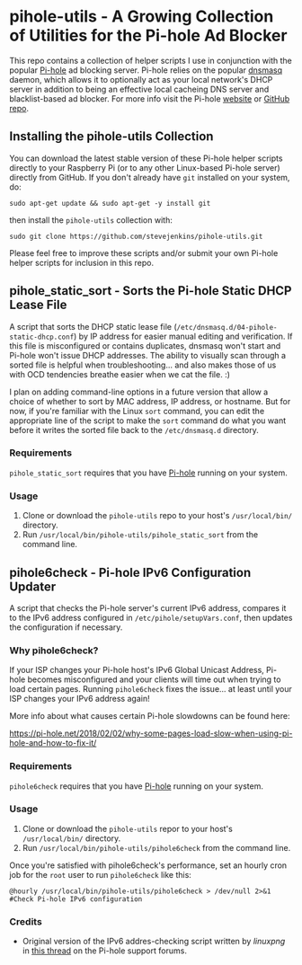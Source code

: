 # pihole-utils - A Growing Collection of Utilities for the Pi-hole Ad Blocker
This repo contains a collection of helper scripts I use in conjunction with the popular [Pi-hole](https://pi-hole.net/) ad blocking server. Pi-hole relies on the popular [dnsmasq](http://www.thekelleys.org.uk/dnsmasq/doc.html) daemon, which allows it to optionally act as your local network's DHCP server in addition to being an effective local cacheing DNS server and blacklist-based ad blocker. For more info visit the Pi-hole [website](https://pi-hole.net/) or [GitHub repo](https://github.com/pi-hole/pi-hole).

## Installing the pihole-utils Collection
You can download the latest stable version of these Pi-hole helper scripts directly to your Raspberry Pi (or to any other Linux-based Pi-hole server) directly from GitHub. If you don't already have ```git``` installed on your system, do:

```sudo apt-get update && sudo apt-get -y install git```

then install the ```pihole-utils``` collection with:

```sudo git clone https://github.com/stevejenkins/pihole-utils.git```

Please feel free to improve these scripts and/or submit your own Pi-hole helper scripts for inclusion in this repo.

## pihole_static_sort - Sorts the Pi-hole Static DHCP Lease File
A script that sorts the DHCP static lease file (```/etc/dnsmasq.d/04-pihole-static-dhcp.conf```) by IP address for easier manual editing and verification. If this file is misconfigured or contains duplicates, dnsmasq won't start and Pi-hole won't issue DHCP addresses. The ability to visually scan through a sorted file is helpful when troubleshooting... and also makes those of us with OCD tendencies breathe easier when we cat the file. :)

I plan on adding command-line options in a future version that allow a choice of whether to sort by MAC address, IP address, or hostname. But for now, if you're familiar with the Linux ```sort``` command, you can edit the appropriate line of the script to make the ```sort``` command do what you want before it writes the sorted file back to the ```/etc/dnsmasq.d``` directory.

### Requirements
```pihole_static_sort``` requires that you have <a target="_blank" href="https://github.com/pi-hole/pi-hole">Pi-hole</a> running on your system.

### Usage
1. Clone or download the ```pihole-utils``` repo to your host's `/usr/local/bin/` directory.
2. Run ```/usr/local/bin/pihole-utils/pihole_static_sort``` from the command line.

## pihole6check - Pi-hole IPv6 Configuration Updater
A script that checks the Pi-hole server's current IPv6 address, compares it to the IPv6 address configured in ```/etc/pihole/setupVars.conf```, then updates the configuration if necessary.

### Why pihole6check?
If your ISP changes your Pi-hole host's IPv6 Global Unicast Address, Pi-hole becomes misconfigured and your clients will time out when trying to load certain pages. Running ```pihole6check``` fixes the issue... at least until your ISP changes your IPv6 address again!

More info about what causes certain Pi-hole slowdowns can be found here:

https://pi-hole.net/2018/02/02/why-some-pages-load-slow-when-using-pi-hole-and-how-to-fix-it/

### Requirements
```pihole6check``` requires that you have <a target="_blank" href="https://github.com/pi-hole/pi-hole">Pi-hole</a> running on your system.

### Usage
1. Clone or download the ```pihole-utils``` repor to your host's `/usr/local/bin/` directory.
2. Run ```/usr/local/bin/pihole-utils/pihole6check``` from the command line.

Once you're satisfied with pihole6check's performance, set an hourly cron job for the ```root``` user to run ```pihole6check``` like this:

    @hourly /usr/local/bin/pihole-utils/pihole6check > /dev/null 2>&1 #Check Pi-hole IPv6 configuration
    
### Credits
* Original version of the IPv6 addres-checking script written by *linuxpng* in <a target="_blank" href="https://discourse.pi-hole.net/t/some-websites-load-very-slow/1876/46">this thread</a> on the Pi-hole support forums.
